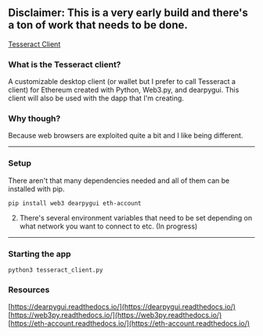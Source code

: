 ## Disclaimer: This is a very early build and there's a ton of work that needs to be done.

[Tesseract Client](/Tesseract_Client.png)

### What is the Tesseract client?

A customizable desktop client (or wallet but I prefer to call Tesseract a client) for Ethereum created with Python, Web3.py, and dearpygui. This client will also be used with the dapp that I'm creating.

### Why though?

Because web browsers are exploited quite a bit and I like being different.

---

### Setup

There aren't that many dependencies needed and all of them can be installed with pip.

`pip install web3 dearpygui eth-account`

2. There's several environment variables that need to be set depending on what network you want to connect to etc. (In progress)

---

### Starting the app

`python3 tesseract_client.py`

### Resources


[https://dearpygui.readthedocs.io/](https://dearpygui.readthedocs.io/)
[https://web3py.readthedocs.io/](https://web3py.readthedocs.io/)
[https://eth-account.readthedocs.io/](https://eth-account.readthedocs.io/)